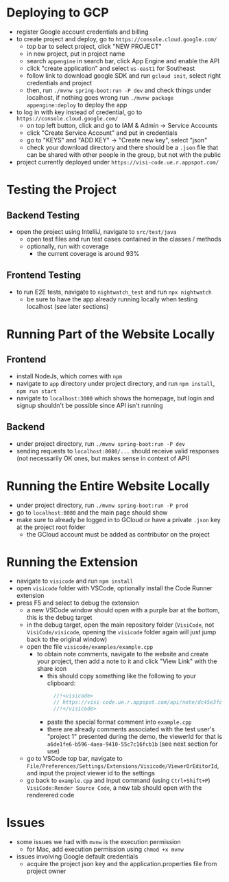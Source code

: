 # Deploying to GCP
- register Google account credentials and billing
- to create project and deploy, go to `https://console.cloud.google.com/`
  - top bar to select project, click "NEW PROJECT"
  - in new project, put in project name
  - search `appengine` in search bar, click App Engine and enable the API
  - click "create application" and select `us-east1` for Southeast
  - follow link to download google SDK and run `gcloud init`, select right credentials and project
  - then, run `./mvnw spring-boot:run -P dev` and check things under localhost, if nothing goes wrong run `./mvnw package appengine:deploy` to deploy the app
- to log in with key instead of credential, go to `https://console.cloud.google.com/`
  - on top left button, click and go to IAM & Admin -> Service Accounts
  - click "Create Service Account" and put in credentials
  - go to "KEYS" and "ADD KEY" -> "Create new key", select "json"
  - check your download directory and there should be a `.json` file that can be shared with other people in the group, but not with the public
- project currently deployed under `https://visi-code.ue.r.appspot.com/`

# Testing the Project
## Backend Testing
- open the project using IntelliJ, navigate to `src/test/java`
  - open test files and run test cases contained in the classes / methods
  - optionally, run with coverage
    - the current coverage is around 93%
## Frontend Testing
- to run E2E tests, navigate to `nightwatch_test` and run `npx nightwatch`
  - be sure to have the app already running locally when testing localhost (see later sections)

# Running Part of the Website Locally
## Frontend
- install NodeJs, which comes with `npm`
- navigate to `app` directory under project directory, and run `npm install`, `npm run start`
- navigate to `localhost:3000` which shows the homepage, but login and signup shouldn't be possible since API isn't running
## Backend
- under project directory, run `./mvnw spring-boot:run -P dev`
- sending requests to `localhost:8080/...` should receive valid responses (not necessarily OK ones, but makes sense in context of API)

# Running the Entire Website Locally
- under project directory, run `./mvnw spring-boot:run -P prod`
- go to `localhost:8080` and the main page should show
- make sure to already be logged in to GCloud or have a private `.json` key at the project root folder
  - the GCloud account must be added as contributor on the project

# Running the Extension

- navigate to `visicode` and run `npm install`
- open `visicode` folder with VSCode, optionally install the Code Runner extension
- press F5 and select to debug the extension
  - a new VSCode window should open with a purple bar at the bottom, this is the debug target
  - in the debug target, open the main repository folder (`VisiCode`, not `VisiCode/visicode`, opening the `visicode` folder again will just jump back to the original window)
  - open the file `visicode/examples/example.cpp`
    - to obtain note comments, navigate to the website and create your project, then add a note to it and click "View Link" with the share icon
      - this should copy something like the following to your clipboard:
        ``` C
          //!<visicode>
          // https://visi-code.ue.r.appspot.com/api/note/dc45e3fc-5ad3-40f6-b35f-c4b1a30f0c7e
          //!</visicode>
        ```
      - paste the special format comment into `example.cpp`
      - there are already comments associated with the test user's "project 1" presented during the demo, the viewerId for that is `a6de1fe6-b596-4aea-9410-55c7c16fcb1b` (see next section for use)
  - go to VSCode top bar, navigate to `File/Preferences/Settings/Extensions/Visicode/ViewerOrEditorId`, and input the project viewer id to the settings
  - go back to `example.cpp` and input command (using `Ctrl+Shift+P`) `VisiCode:Render Source Code`, a new tab should open with the renderered code

# Issues
- some issues we had with `mvnw` is the execution permission
  - for Mac, add execution permission using `chmod +x mvnw`
- issues involving Google default credentials
  - acquire the project json key and the application.properties file from project owner